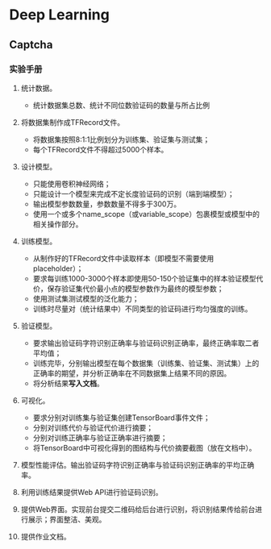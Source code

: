 # Deep Learning 

## Captcha

### 实验手册　



1. 统计数据。
   * 统计数据集总数、统计不同位数验证码的数量与所占比例


2. 将数据集制作成TFRecord文件。
   * 将数据集按照8:1:1比例划分为训练集、验证集与测试集；
   * 每个TFRecord文件不得超过5000个样本。


3. 设计模型。
   * 只能使用卷积神经网络；
   * 只能设计一个模型来完成不定长度验证码的识别（端到端模型）；
   * 输出模型参数数量，参数数量不得多于300万。
   * 使用一个或多个name_scope（或variable_scope）包裹模型或模型中的相关操作部分。


4. 训练模型。
   * 从制作好的TFRecord文件中读取样本（即模型不需要使用placeholder）；
   * 要求每训练1000-3000个样本即使用50-150个验证集中的样本验证模型代价，保存验证集代价最小点的模型参数作为最终的模型参数；
   * 使用测试集测试模型的泛化能力；
   * 训练时尽量对（统计结果中）不同类型的验证码进行均匀强度的训练。


5. 验证模型。
   * 要求输出验证码字符识别正确率与验证码识别正确率，最终正确率取二者平均值；
   * 训练完毕，分别输出模型在每个数据集（训练集、验证集、测试集）上的正确率的期望，并分析正确率在不同数据集上结果不同的原因。
   * 将分析结果**写入文档**。
6. 可视化。
   * 要求分别对训练集与验证集创建TensorBoard事件文件；
   * 分别对训练代价与验证代价进行摘要；
   * 分别对训练正确率与验证正确率进行摘要；
   * 将TensorBoard中可视化得到的图结构与代价摘要截图（放在文档中）。
7. 模型性能评估。输出验证码字符识别正确率与验证码识别正确率的平均正确率。
8. 利用训练结果提供Web API进行验证码识别。
9. 提供Web界面。实现前台提交二维码给后台进行识别，将识别结果传给前台进行展示；界面整洁、美观。
10. 提供作业文档。